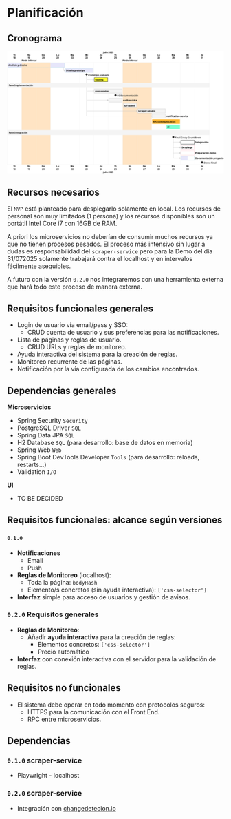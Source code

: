 # Planificación

## Cronograma

![cronograma](./diagrams/cronogram.png)

## Recursos necesarios

El `MVP` está planteado para desplegarlo solamente en local. Los recursos de personal son muy limitados (1 persona) y los recursos disponibles son un portátil Intel Core i7 con 16GB de RAM.

A priori los microservicios no deberían de consumir muchos recursos ya que no tienen procesos pesados. El proceso más intensivo sin lugar a dudas es responsabilidad del `scraper-service` pero para la Demo del día 31/072025 solamente trabajará contra el localhost y en intervalos fácilmente asequibles.  

A futuro con la versión `0.2.0` nos integraremos con una herramienta externa que hará todo este proceso de manera externa.

## Requisitos funcionales generales

- Login de usuario vía email/pass y SSO:
  - CRUD cuenta de usuario y sus preferencias para las notificaciones.
- Lista de páginas y reglas de usuario.
  - CRUD URLs y reglas de monitoreo.
- Ayuda interactiva del sistema para la creación de reglas.
- Monitoreo recurrente de las páginas.
- Notificación por la vía configurada de los cambios encontrados.

## Dependencias generales

**Microservicios**  

- Spring Security `Security`
- PostgreSQL Driver `SQL`
- Spring Data JPA `SQL`
- H2 Database `SQL` (para desarrollo: base de datos en memoria)
- Spring Web `Web`
- Spring Boot DevTools Developer `Tools` (para desarrollo: reloads, restarts...)
- Validation `I/O`

**UI**  

- TO BE DECIDED

## Requisitos funcionales: alcance según versiones

#### `0.1.0`

- **Notificaciones**
  - Email
  - Push
- **Reglas de Monitoreo** (localhost):
  - Toda la página: `bodyHash`
  - Elemento/s concretos (sin ayuda interactiva): `['css-selector']`  
- **Interfaz** simple para acceso de usuarios y gestión de avisos.

### `0.2.0` Requisitos generales

- **Reglas de Monitoreo**:
  - Añadir **ayuda interactiva** para la creación de reglas:
    - Elementos concretos: `['css-selector']`
    - Precio automático
- **Interfaz** con conexión interactiva con el servidor para la validación de reglas.

## Requisitos no funcionales

- El sistema debe operar en todo momento con protocolos seguros:
  - HTTPS para la comunicación con el Front End.
  - RPC entre microservicios.

## Dependencias

### `0.1.0` scraper-service

- Playwright - localhost

### `0.2.0` scraper-service

- Integración con [changedetecion.io](https://github.com/dgtlmoon/changedetection.io)
